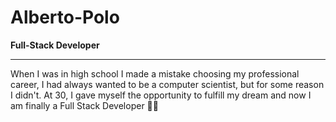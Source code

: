 # Alberto-Polo
<b>Full-Stack Developer</b>
<hr/>
<p> When I was in high school I made a mistake choosing my professional career, I had always wanted to be a computer scientist, but for some reason I didn't.  At 30, I gave myself the opportunity to fulfill my dream and now I am finally a Full Stack Developer 💪🏼</p>
